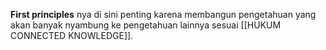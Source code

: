 **First principles** nya di sini penting karena membangun pengetahuan yang akan banyak nyambung ke pengetahuan lainnya sesuai [[HUKUM CONNECTED KNOWLEDGE]].